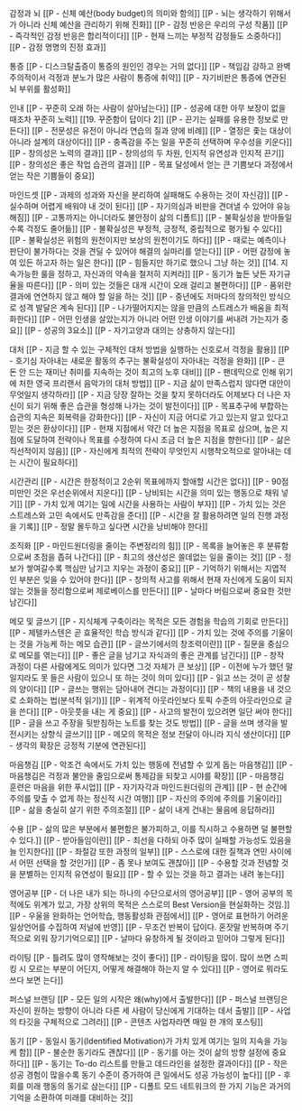 감정과 뇌
[[P - 신체 예산(body budget)의 의미와 함의]]
[[P - 뇌는 생각하기 위해서가 아니라 신체 예산을 관리하기 위해 진화]]
[[P - 감정 반응은 우리의 구성 작품]]
[[P - 즉각적인 감정 반응은 합리적이다]]
[[P - 현재 느끼는 부정적 감정들도 소중하다]]
[[P - 감정 명명의 진정 효과]]

통증
[[P - 디스크탈출증이 통증의 원인인 경우는 거의 없다]]
[[P - 책임감 강하고 완벽주의적이서 걱정과 분노가 많은 사람이 통증에 취약]]
[[P - 자기비판은 통증에 연관된 뇌 부위를 활성화]]

인내
[[P - 꾸준히 오래 하는 사람이 살아남는다]]
[[P - 성공에 대한 아무 보장이 없을 때조차 꾸준히 노력]]
[[19. 꾸준함이 답이다 2]]
[[P - 끈기는 실패를 유용한 정보로 만든다]]
[[P - 전문성은 유전이 아니라 연습의 질과 양에 비례]]
[[P - 열정은 좇는 대상이 아니라 설계의 대상이다]]
[[P - 충족감을 주는 일을 꾸준히 선택하며 우수성을 키운다]]
[[P - 창의성은 노력의 결과]]
[[P - 창의성의 두 차원, 인지적 유연성과 인지적 끈기]]
[[P - 창의성은 좋은 작업 습관의 결과]]
[[P - 목표 달성에서 얻는 큰 기쁨보다 과정에서 얻는 작은 기쁨들이 중요]]

마인드셋
[[P - 과제의 성과와 자신을 분리하여 실패해도 수용하는 것이 자신감]]
[[P - 실수하며 어렵게 배워야 내 것이 된다]]
[[P - 자기의심과 비판을 견뎌낼 수 있어야 유능해짐]]
[[P - 고통까지는 아니더라도 불안정이 삶의 디폴트]]
[[P - 불확실성을 받아들일수록 걱정도 줄어듦]]
[[P - 불확실성은 부정적, 긍정적, 중립적으로 평가될 수 있다]]
[[P - 불확실성은 위험의 원천이지만 보상의 원천이기도 하다]]
[[P - 때로는 예측이나 판단이 불가하다는 것을 견딜 수 있어야 해결의 실마리를 얻는다]]
[[P - 어떤 감정에 놓여 있든 하고자 하는 일은 한다]]
[[P - 힘들지만 하기로 했으니 그냥 하는 것]]
[[14. 지속가능한 룰을 정하고, 자신과의 약속을 철저히 지켜라]]
[[P - 동기가 높든 낮든 자기규율을 따른다]]
[[P - 의미 있는 것들은 대개 시간이 오래 걸리고 불편하다]]
[[P - 품위란 결과에 연연하지 않고 해야 할 일을 하는 것]]
[[P - 중년에도 저마다의 창의적인 방식으로 성격 발달은 계속 된다]]
[[P - 나가떨어지지는 않을 만큼의 스트레스가 배움을 최적화한다]]
[[P - 어떤 인생을 살았는지가 아니라 어떤 인생 이야기를 써내려 가는지가 중요]]
[[P - 성공의 3요소]]
[[P - 자기고양과 대의는 상충하지 않는다]]

대처
[[P - 지금 할 수 있는 구체적인 대처 방법을 실행하는 신호로서 걱정을 활용]]
[[P - 호기심 자아내는 새로운 활동의 추구는 불확실성이 자아내는 걱정을 완화]]
[[P - 큰 돈 안 드는 재미난 취미를 지속하는 것이 최고의 노후 대비]]
[[P - 팬데믹으로 인해 위기에 처한 영국 프리랜서 음악가의 대처 방법]]
[[P - 지금 삶이 만족스럽지 않다면 대안이 무엇일지 생각하라]]
[[P - 지금 당장 잘하는 것을 찾지 못하더라도 어제보다 더 나은 자신이 되기 위해 좋은 습관을 형성해 나가는 것이 발전이다]]
[[P - 목표추구에 부합하는 습관의 지속은 회복력을 강화한다]]
[[P - 자신이 지금 어디로 가고 있는지 알고 있다고 믿는 것은 환상이다]]
[[P -  현재 지점에서 약간 더 높은 지점을 목표로 삼으며, 높은 지점에 도달하여 전략이나 목표를 수정하여 다시 조금 더 높은 지점을 향한다]]
[[P - 삶은 직선적이지 않음]]
[[P - 자신에게 최적의 전략이 무엇인지 시행착오적으로 알아내는 데는 시간이 필요하다]]

시간관리
[[P - 시간은 한정적이고 2순위 목표에까지 할애할 시간은 없다]]
[[P - 90점 미만인 것은 우선순위에서 지운다]]
[[P - 낭비되는 시간을 의미 있는 행동으로 채워 넣기]]
[[P - 가치 있게 여기는 일에 시간을 사용하는 사람이 부자]]
[[P - 가치 있는 것은 스트레스와 고민 속에서도 만족감을 준다]]
[[P - 시간을 잘 활용하려면 일의 진행 과정을 기록]]
[[P - 정말 몰두하고 싶다면 시간을 낭비해야 한다]]

조직화
[[P - 마인드원더링을 줄이는 주변정리의 힘]]
[[P - 목록을 늘어놓은 후 분류함으로써 초점을 좁혀 나간다]]
[[P - 최고의 생산성은 쓸데없는 일을 줄이는 것]]
[[P - 정보가 쌓여갈수록 핵심만 남기고 지우는 과정이 중요]]
[[P - 기억하기 위해서는 지엽적인 부분은 잊을 수 있어야 한다]]
[[P - 창의적 사고를 위해서 현재 자신에게 도움이 되지 않는 것들을 정리함으로써 제로베이스를 만든다]]
[[P - 날마다 버림으로써 중요한 것만 남긴다]]

메모 및 글쓰기
[[P - 지식체계 구축이라는 목적은 모든 경험을 학습의 기회로 만든다]]
[[P - 제텔카스텐은 곧 효율적인 학습 방식과 같다]]
[[P - 가치 있는 것에 주의를 기울이는 것을 가능케 하는 메모 습관]]
[[P - 글쓰기에서의 창조력이란]]
[[P - 질문을 중심으로 메모를 엮는다]]
[[P - 좋은 글을 남기고 자식과의 좋은 관계를 남긴다]]
[[P - 창작 과정이 다른 사람에게도 의미가 있다면 그것 자체가 큰 보상]]
[[P - 이전에 누가 했던 말일지라도 못 들은 사람이 있으니 또 하는 것이 의미 있다]]
[[P - 읽고 쓰는 것이 곧 성찰의 양이다]]
[[P - 글쓰는 행위는 담아내어 견디는 과정이다]]
[[P - 책의 내용을 내 것으로 소화하는 법(분석적 읽기)]]
[[P - 위계적 아웃라인보다 토픽 수준의 아웃라인으로 글을 쓴다]]
[[P - 아웃풋을 내는 게 중요]]
[[P - 사고의 발전이 있으려면 일단 써야 한다]]
[[P - 글을 쓰고 주장을 뒷받침하는 노트를 찾는 것도 방법]]
[[P - 글을 쓰며 생각을 발전시키는 상향식 글쓰기]]
[[P - 메모의 목적은 정보 전달이 아니라 지식 생산이다]]
[[P - 생각의 확장은 긍정적 기분에 연관된다]]

마음챙김
[[P - 악조건 속에서도 가치 있는 행동에 전념할 수 있게 돕는 마음챙김]]
[[P - 마음챙김은 걱정과 불안을 줄임으로써 통제감을 되찾고 시야를 확장]]
[[P - 마음챙김 훈련은 마음을 위한 푸시업]]
[[P - 자기자각과 마인드원더링의 관계]]
[[P - 현 순간에 주의를 맞출 수 없게 하는 정신적 시간 여행]]
[[P - 자신의 주의에 주의를 기울이라]]
[[P - 삶을 충실히 살기 위한 주의조절]]
[[P - 삶이 내게 건내는 물음에 응답하라]]

수용
[[P - 삶의 많은 부분에서 불편함은 불가피하고, 이를 직시하고 수용하면 덜 불편할 수 있다.]]
[[P - 받아들임이란]]
[[P - 최선을 다하되 아주 많이 실패할 가능성도 있음을 늘 인지한다]]
[[P - 좌절감 또한 과정의 일부]]
[[P - 스스로에 대한 질책과 연민 사이에서 어떤 선택을 할 것인가]]
[[P - 좀 못나 보여도 괜찮아]]
[[P - 수용할 것과 전념할 것을 분별하는 인지적 유연성이 필요]]
[[P - 할 수 있는 것을 하고 결과는 내려 놓는다]]

영어공부 
[[P - 더 나은 내가 되는 하나의 수단으로서의 영어공부]]
[[P - 영어 공부의 목적에도 위계가 있고, 가장 상위의 목적은 스스로의 Best Version을 현실화하는 것임.]]
[[P - 우울을 완화하는 언어학습, 행동활성화 관점에서]]
[[P - 영어로 표현하기 어려운 일상언어를 수집하여 저널에 반영]]
[[P - 무조건 반복이 답이다. 혼잣말 반복하며 주기적으로 외워 장기기억으로]]
[[P - 날마다 유창하게 될 것이라고 믿어야 그렇게 된다]]

라이팅
[[P - 틀려도 많이 영작해보는 것이 좋다]]
[[P - 라이팅을 많이. 많이 쓰면 스피킹 시 모르는 부분이 어딘지, 어떻게 해결해야 하는지 알 수 있다]]
[[P - 영어로 뭐라도 쓰다 보면 는다]]

퍼스널 브랜딩
[[P - 모든 일의 시작은 왜(why)에서 출발한다]]
[[P - 퍼스널 브랜딩은 자신이 원하는 방향이 아니라 다른 세 사람이 당신에게 기대하는 데서 출발]]
[[P - 사업의 타깃을 구체적으로 그려라]]
[[P - 콘텐츠 사업자라면 매일 한 개의 포스팅]]

동기
[[P - 동일시 동기(Identified Motivation)가 가치 있게 여기는 일의 지속을 가능케 함]]
[[P - 불순한 동기라도 괜찮다]]
[[P - 동기를 아는 것이 삶의 방향 설정에 중요하다]]
[[P - 동기는 To-do 리스트를 만들고 데드라인을 설정한 결과이다]]
[[P - 작은 성공 경험이 많을수록 동기 수준이 증가하여 큰 일에서도 성공 가능성이 높다]]
[[P - 후회를 미래 행동의 동기로 삼는다]]
[[P - 디폴트 모드 네트워크의 한 가지 기능은 과거의 기억을 소환하여 미래를 대비하는 것]]
